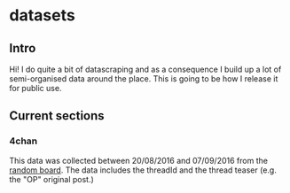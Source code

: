 # datasets
## Intro
Hi! I do quite a bit of datascraping and as a consequence I build up a lot of semi-organised data around the place.
This is going to be how I release it for public use.

## Current sections
### 4chan
This data was collected between 20/08/2016 and 07/09/2016 from the [random board](https://4chan.org/b). The data includes the threadId and the thread teaser (e.g. the "OP" original post.)
